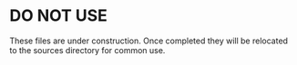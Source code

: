 # DO NOT USE

These files are under construction. Once completed they will be relocated to the sources directory for common use.